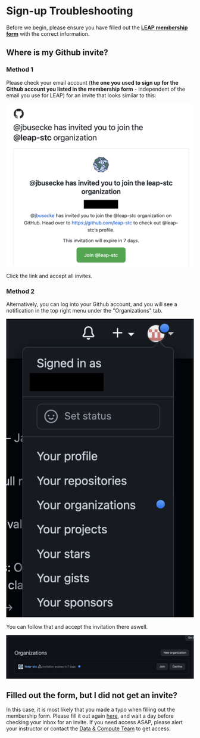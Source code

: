 # Sign-up Troubleshooting

Before we begin, please ensure you have filled out the **[LEAP membership form](https://forms.gle/RpeaMZh5btTdZtzu8)** with the correct information.

## Where is my Github invite?

### Method 1

Please check your email account (**the one you used to sign up for the Github account you listed in the membership form** - independent of the email you use for LEAP) for an invite that looks similar to this:

![Email Invite](../assets/email_org_invite.png)

Click the link and accept all invites.

### Method 2

Alternatively, you can log into your Github account, and you will see a notification in the top right menu under the "Organizations" tab.

![Github org invite 1](../assets/gh_org_invite_1.png)

You can follow that and accept the invitation there aswell.

![Github Org invite 2](../assets/gh_org_invite_2.png)

## Filled out the form, but I did not get an invite?

In this case, it is most likely that you made a typo when filling out the membership form. Please fill it out again [here](https://forms.gle/RpeaMZh5btTdZtzu8), and wait a day before checking your inbox for an invite. If you need access ASAP, please alert your instructor or contact the [Data & Compute Team](../support/contact.md) to get access.
